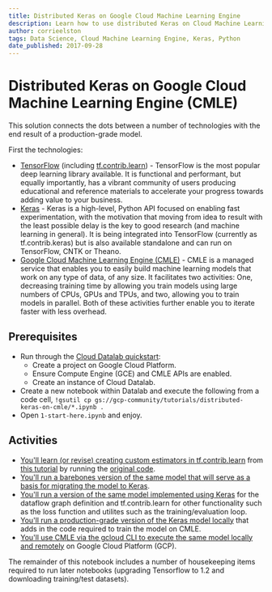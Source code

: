 ```yaml
---
title: Distributed Keras on Google Cloud Machine Learning Engine
description: Learn how to use distributed Keras on Cloud Machine Learning Engine.
author: corrieelston
tags: Data Science, Cloud Machine Learning Engine, Keras, Python
date_published: 2017-09-28
---
```


# Distributed Keras on Google Cloud Machine Learning Engine (CMLE)

This solution connects the dots between a number of technologies with the end result of a production-grade model.

First the technologies:

* [TensorFlow](https://www.tensorflow.org/) (including [tf.contrib.learn](https://www.tensorflow.org/get_started/tflearn)) - TensorFlow is the most popular deep learning library available.  It is functional and performant, but equally importantly, has a vibrant community of users producing educational and reference materials to accelerate your progress towards adding value to your business.
* [Keras](https://keras.io/) - Keras is a high-level, Python API focused on enabling fast experimentation, with the motivation that moving from idea to result with the least possible delay is the key to good research (and machine learning in general).  It is being integrated into TensorFlow (currently as tf.contrib.keras) but is also available standalone and can run on TensorFlow, CNTK or Theano.
* [Google Cloud Machine Learning Engine (CMLE)](https://cloud.google.com/ml-engine/) - CMLE is a managed service that enables you to easily build machine learning models that work on any type of data, of any size.  It facilitates two activities: One, decreasing training time by allowing you train models using large numbers of CPUs, GPUs and TPUs, and two,
allowing you to train models in parallel.  Both of these activities further enable you to iterate faster with less overhead.

## Prerequisites

* Run through the [Cloud Datalab quickstart](https://cloud.google.com/datalab/docs/quickstarts):
  * Create a project on Google Cloud Platform.
  * Ensure Compute Engine (GCE) and CMLE APIs are enabled.
  * Create an instance of Cloud Datalab.
* Create a new notebook within Datalab and execute the following from a code cell, `!gsutil cp gs://gcp-community/tutorials/distributed-keras-on-cmle/*.ipynb .`
* Open `1-start-here.ipynb` and enjoy.

## Activities

* [You'll learn (or revise) creating custom estimators in tf.contrib.learn](https://github.com/GoogleCloudPlatform/community/blob/master/tutorials/distributed-keras-on-cmle/2-original-neural-net.ipynb) from [this tutorial](https://www.tensorflow.org/extend/estimators) by running the [original code](https://github.com/tensorflow/tensorflow/blob/r1.2/tensorflow/examples/tutorials/estimators/abalone.py).
* [You'll run a barebones version of the same model that will serve as a basis for migrating the model to Keras](https://github.com/GoogleCloudPlatform/community/blob/master/tutorials/distributed-keras-on-cmle/3-tweaked-original-neural-net.ipynb).
* [You'll run a version of the same model implemented using Keras](https://github.com/GoogleCloudPlatform/community/blob/master/tutorials/distributed-keras-on-cmle/4-keras.ipynb) for the dataflow graph definition and tf.contrib.learn for other functionality such as the loss function and utilites such as the training/evaluation loop.
* [You'll run a production-grade version of the Keras model locally](https://github.com/GoogleCloudPlatform/community/blob/master/tutorials/distributed-keras-on-cmle/5-keras-full.ipynb) that adds in the code required to train the model on CMLE.
* [You'll use CMLE via the gcloud CLI to execute the same model locally and remotely](https://github.com/GoogleCloudPlatform/community/blob/master/tutorials/distributed-keras-on-cmle/6-distributed-keras.ipynb) on Google Cloud Platform (GCP).

The remainder of this notebook includes a number of housekeeping items required to run later notebooks (upgrading Tensorflow to 1.2 and downloading training/test datasets).
